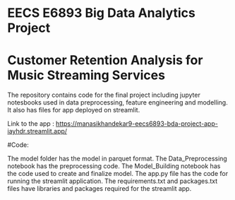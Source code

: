 # EECS E6893 Big Data Analytics Project

# Customer Retention Analysis for Music Streaming Services

The repository contains code for the final project including jupyter notesbooks used in data preprocessing, feature engineering and modelling.
It also has files for app deployed on streamlit.

Link to the app : https://manasikhandekar9-eecs6893-bda-project-app-iayhdr.streamlit.app/

#Code:

The model folder has the model in parquet format.
The Data_Preprocessing notebook has the preprocessing code.
The Model_Building notebook has the code used to create and finalize model.
The app.py file has the code for running the streamlit application.
The requirements.txt and packages.txt files have libraries and packages required for the streamlit app. 
